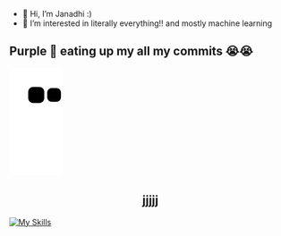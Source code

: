 - 👋 Hi, I’m Janadhi :)
- 👀 I’m interested in literally everything!! and mostly machine learning

## Purple 🐍 eating up my all my commits 😭😭
![snake gif](https://github.com/Janadhi14/Janadhi14/blob/output/github-contribution-grid-snake.svg)


## <div align="center">jjjjj</div>
 
[![My Skills](https://skillicons.dev/icons?i=java,py,c,gitlab,tensorflow,linux,html,css)](https://skillicons.dev)
